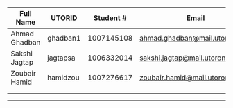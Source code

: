 | Full Name | UTORID | Student # | Email | Best Way to Contact | Github Username |
|-----------|--------|------------|-------|---------------------|------------------|
|Ahmad Ghadban|ghadban1|1007145108|ahmad.ghadban@mail.utoronto.ca|6478605780|Ahmadghadban1|
|Sakshi Jagtap|jagtapsa|1006332014|sakshi.jagtap@mail.utoronto.ca|email|sakshii116|
|Zoubair Hamid|hamidzou|1007276617|zoubair.hamid@mail.utoronto.ca|email|zoubair-hamid|
|           |        |            |       |                     |                  |
|           |        |            |       |                     |                  |

---
